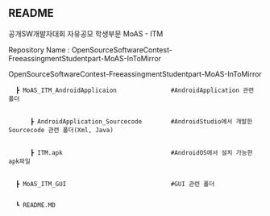 ## README

공개SW개발자대회
자유공모
학생부문
MoAS - ITM


Repository Name : OpenSourceSoftwareContest-FreeassingmentStudentpart-MoAS-InToMirror



OpenSourceSoftwareContest-FreeassingmentStudentpart-MoAS-InToMirror
      
      
      ┣ MoAS_ITM_AndroidApplicaion               #AndroidApplication 관련 폴더
          
          
          ┣ AndroidApplication_Sourcecode        #AndroidStudio에서 개발한 Sourcecode 관련 폴더(Xml, Java)
          
          
          ┣ ITM.apk                              #AndroidOS에서 설치 가능한 apk파일
      
      
      ┣ MoAS_ITM_GUI                             #GUI 관련 폴더
      
      
      ┗ README.MD
